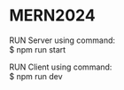 # MERN2024

RUN Server using command: 
</br> $ npm run start


RUN Client using command:
</br> $ npm run dev